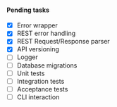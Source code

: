 #### Pending tasks

- [x] Error wrapper
- [x] REST error handling
- [x] REST Request/Response parser
- [x] API versioning
- [ ] Logger
- [ ] Database migrations
- [ ] Unit tests
- [ ] Integration tests
- [ ] Acceptance tests
- [ ] CLI interaction